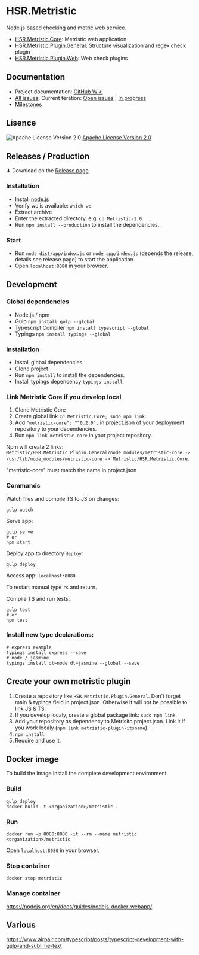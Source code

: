# HSR.Metristic
Node.js based checking and metric web service.

* [HSR.Metristic.Core](https://github.com/wasabideveloper/HSR.Metristic.Core): Metristic web application
* [HSR.Metristic.Plugin.General](https://github.com/wasabideveloper/HSR.Metristic.Plugin.General): Structure visualization and regex check plugin
* [HSR.Metristic.Plugin.Web](https://github.com/wasabideveloper/HSR.Metristic.Plugin.Web): Web check plugins


## Documentation

* Project documentation: [GitHub Wiki](https://github.com/wasabideveloper/HSR.Metristic/wiki)
* [All issues](https://github.com/wasabideveloper/HSR.Metristic/issues), Current teration: [Open issues](https://github.com/wasabideveloper/HSR.Metristic/issues?q=is%3Aopen+is%3Aissue+milestone%3A%2A+no%3Aassignee) | [In progress](https://github.com/wasabideveloper/HSR.Metristic/issues?utf8=%E2%9C%93&q=is%3Aopen%20is%3Aissue%20milestone%3A*%20assignee%3A*)
* [Milestones](https://github.com/wasabideveloper/HSR.Metristic/milestones)


## Lisence
![Apache License Version 2.0](https://www.apache.org/img/asf_logo.png)
[Apache License Version 2.0](./LICENSE)


## Releases / Production

⬇ Download on the [Release page](https://github.com/wasabideveloper/HSR.Metristic/releases)

### Installation

* Install [node.js](https://nodejs.org/en/)
* Verify wc is available: `which wc`
* Extract archive
* Enter the extracted directory, e.g. `cd Metristic-1.0`.
* Run `npm install --production` to install the dependencies.

### Start

* Run `node dist/app/index.js` or `node app/index.js` (depends the release, details see release page) to start the application.
* Open `localhost:8080` in your browser.


## Development

### Global dependencies

* Node.js / npm
* Gulp `npm install gulp --global`
* Typescript Compiler `npm install typescript --global`
* Typings `npm install typings --global`

### Installation

* Install global dependencies
* Clone project
* Run `npm install` to install the dependencies.
* Install typings depencency `typings install`

### Link Metristic Core if you develop local

1. Clone Metristic Core
2. Create global link `cd Metristic.Core; sudo npm link`.
3. Add `"metristic-core": "^0.2.0",` in project.json of your deployment repository to your dependencies.
4. Run `npm link metristic-core` in your project repository.

Npm will create 2 links: `Metristic/HSR.Metristic.Plugin.General/node_modules/metristic-core -> /usr/lib/node_modules/metristic-core -> Metristic/HSR.Metristic.Core`.

"metristic-core" must match the name in project.json


### Commands

Watch files and compile TS to JS on changes:
```shell
gulp watch
```
Serve app:
```shell
gulp serve
# or
npm start
```
Deploy app to directory `deploy`:
```shell
gulp deploy
```
Access app:
`localhost:8080`

To restart manual type `rs` and return.

Compile TS and run tests:
```shell
gulp test
# or
npm test
```

### Install new type declarations:
```shell
# express example
typings install express --save
# node / jasmine
typings install dt~node dt~jasmine --global --save
```


## Create your own metristic plugin

1. Create a repository like `HSR.Metristic.Plugin.General`. Don't forget main & typings field in project.json. Otherwise it will not be possible to link JS & TS.
2. If you develop localy, create a global package link: `sudo npm link`.
3. Add your repository as dependency to Metrisitc project.json. Link it if you work localy (`npm link metristic-plugin-itsname`).
4. `npm install`
5. Require and use it.


## Docker image

To build the image install the complete development environment.

### Build

```shell
gulp deploy
docker build -t <organization>/metristic .
```

### Run

```shell
docker run -p 8080:8080 -it --rm --name metristic <organization>/metristic
```
Open `localhost:8080` in your browser.

### Stop container

```shell
docker stop metristic
```

### Manage container

https://nodejs.org/en/docs/guides/nodejs-docker-webapp/


## Various

https://www.airpair.com/typescript/posts/typescript-development-with-gulp-and-sublime-text
